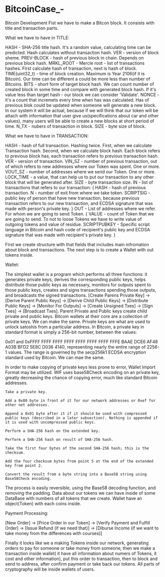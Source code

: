 # BitcoinCase_-
Bitcoin Development
Fist we have to make a Bitcon block. It consists with title and transaction parts.

What we have to have in TITLE:

  HASH - SHA-256 title hash. It's a random value, calculating time can be predicted. Hash calculates without transaction hash.
  VER - version of block sheme.
  PREV-BLOCK - hash of previous block in chain. Depends on previous block hash.
  MRKL_ROOT - Mercle root - list of transactions hashes. First calculate hash of transaction, next is hash of block.
  TIME(uint32_t) - time of block creation. Maximum is Year 2106(if it is Bitcoin). Our time can be different a could be more less than number of Bitcoins.
  BITS - short form of target block hash. We can count number of created block in some time and compare with generated block hash. If it's value less than target hash - our block we can consider 'Validate'.
  NONCE - it's a count that incremets every time when has was calculated. Has of previous blok could be updated when someone will generate a new block. In our system it will be actual, because if we will think that our token will be attach with information that user give us(specifications about car and other values), many users will be able to create a new blocks at short period of time.
  N_TX - nubers of transaction in block.
  SIZE - byte size of block.
  
 
 What we have to have in TRANSACTION:
 
 
  HASH - hash of full transaction. Hashing twice. First, when we calculate Transaction hash. Second, when we calculate block hash. Each block refers to previous block has, each transaction refers to previous transaction hash.
  VER - version of transaction.
  VIN_SZ - number of previous transaction, out of which refers to new addresses where our Token was spent. One or more.
  VOUT_SZ - number of addresses where we send our Token. One or more.
  LOCK_TIME - a value, that can help us to put our transaction to any other block that will be generated after.
  SIZE - byte transaction size.
  IN - list of transactions that refers to our transaction:
    {
       HASH - hash of previous transaction.
       N - number of exit from where we take token.
       SCRIPTSIG - public key of person that have new transaction, because previous transaction refers to our new transaction, and ECDSA signature that was made with person's private key.
    }
   OUT - List of addresses where we refer. For whom we are going to send Token.
    {
      VALUE - count of Token that we are going to send. To not to loose Tokens we have to write value of outgoing tokens and value of residue.
      SCRIPTPUBKEY - Specific script language in Bitcoin and hash code of recipient's public key and ECDSA signature that was made with recipient's private key.
    }
  
First we create structure with that fields that includes main infromation about block and transactions.
The next step is to create a Wallet with out tokens inside.

Wallet:

  The simplest wallet is a program which performs all three functions: it generates private keys, derives the corresponding public keys, helps distribute those public keys as necessary, monitors for outputs spent to those public keys, creates and signs transactions spending those outputs, and broadcasts the signed transactions.
  [Create Parens Private Key] -> [Derive Parent Public Keys] -> [Derive Child Public Keys] -> [Distribute Public Keys] -> [Monitor For Outputs] -> [Create Unsigned Txes] -> [Sign Txes] -> [Broadcast Txes].
  Parent Private and Public keys create child private and public keys. Bitcoin wallets at their core are a collection of private keys. We can make the same.
  Private keys are what are used to unlock satoshis from a particular address. In Bitcoin, a private key in standard format is simply a 256-bit number, between the values:

0x01 and 0xFFFF FFFF FFFF FFFF FFFF FFFF FFFF FFFE BAAE DCE6 AF48 A03B BFD2 5E8C D036 4140, representing nearly the entire range of 2256-1 values. The range is governed by the secp256k1 ECDSA encryption standard used by Bitcoin. We can mae the same.

  In order to make copying of private keys less prone to error, Wallet Import Format may be utilized. WIF uses base58Check encoding on an private key, greatly decreasing the chance of copying error, much like standard Bitcoin addresses.

    Take a private key.

    Add a 0x80 byte in front of it for our network addresses or 0xef for other net addresses.

    Append a 0x01 byte after it if it should be used with compressed public keys (described in a later subsection). Nothing is appended if it is used with uncompressed public keys.

    Perform a SHA-256 hash on the extended key.

    Perform a SHA-256 hash on result of SHA-256 hash.

    Take the first four bytes of the second SHA-256 hash; this is the checksum.

    Add the four checksum bytes from point 5 at the end of the extended key from point 2.

    Convert the result from a byte string into a Base58 string using Base58Check encoding.

The process is easily reversible, using the Base58 decoding function, and removing the padding.
  Data about our tokens we can have inside of some DataBase with numbers of all tokens that we create. Wallet have an object(Token) with each coins inside.

Payment Processing:

  [New Order] -> [Price Order in our Token] -> [Verify Payment and Fulfill Order] -> [Issue Refund (if we need that)] -> [Diburse Income (if we want to take money from the differences with courses)]


Finally it looks like we a making Tokens inside our network, generating orders to pay for someone or take money from someone, then we make a transaction inside wallet( it have all information about numers of Tokens, it cost and other information), put this order to transaction, then to block and send to address, after confirm payment or take back our tokens. All parts of cryptography will be inside wallets of users. 
